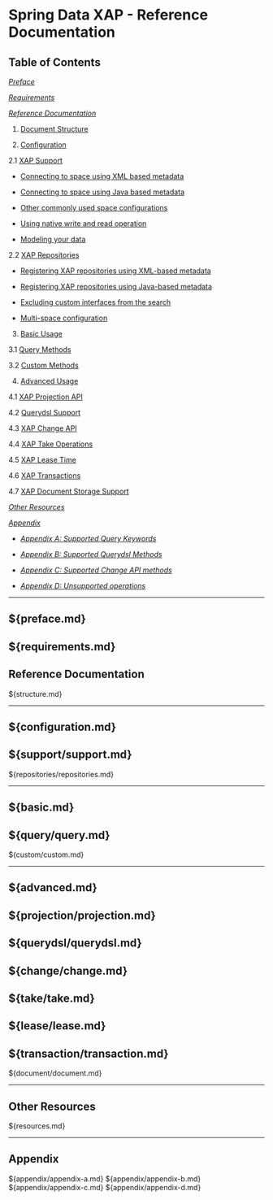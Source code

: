 Spring Data XAP - Reference Documentation
============================
## Table of Contents
_[Preface](#preface)_

_[Requirements](#requirements)_

_[Reference Documentation](#reference)_

1. [Document Structure](#structure)

2. [Configuration](#configuration)

  2.1 [XAP Support](#support)
  
  * [Connecting to space using XML based metadata](#support-xml)

  * [Connecting to space using Java based metadata](#support-java)

  * [Other commonly used space configurations](#support-space)

  * [Using native write and read operation](#support-usage)

  * [Modeling your data](#support-pojo)
  
  2.2 [XAP Repositories](#repositories)

  * [Registering XAP repositories using XML-based metadata](#repositories-xml)

  * [Registering XAP repositories using Java-based metadata](#repositories-java)

  * [Excluding custom interfaces from the search](#repositories-exclude)

  * [Multi-space configuration](#repositories-multi)

3. [Basic Usage](#basic)

  3.1 [Query Methods](#query)
  
  3.2 [Custom Methods](#custom)

4. [Advanced Usage](#advanced)

  4.1 [XAP Projection API](#projection)
  
  4.2 [Querydsl Support](#querydsl)
  
  4.3 [XAP Change API](#change)
  
  4.4 [XAP Take Operations](#take)
  
  4.5 [XAP Lease Time](#lease)
  
  4.6 [XAP Transactions](#transaction)

  4.7 [XAP Document Storage Support](#document)

_[Other Resources](#resources)_

_[Appendix](#appendix)_

  - _[Appendix A: Supported Query Keywords](#appendix-a)_

  - _[Appendix B: Supported Querydsl Methods](#appendix-b)_

  - _[Appendix C: Supported Change API methods](#appendix-c)_

  - _[Appendix D: Unsupported operations](#appendix-d)_

-------------
${preface.md}
-------------
${requirements.md}
-------------

## <a name="reference"/>Reference Documentation
${structure.md}

-------------------
${configuration.md}
-------------------
${support/support.md}
---------------------
${repositories/repositories.md}

-----------
${basic.md}
-----------------
${query/query.md}
-------------------
${custom/custom.md}

--------------
${advanced.md}
---------------------------
${projection/projection.md}
-----------------------
${querydsl/querydsl.md}
-------------------
${change/change.md}
---------------
${take/take.md}
-----------------
${lease/lease.md}
-----------------------------
${transaction/transaction.md}
-----------------------
${document/document.md}

---------------------------------------
## <a name="resources"/>Other Resources
${resources.md}

-------------------------------
## <a name="appendix"/>Appendix
${appendix/appendix-a.md}
${appendix/appendix-b.md}
${appendix/appendix-c.md}
${appendix/appendix-d.md}